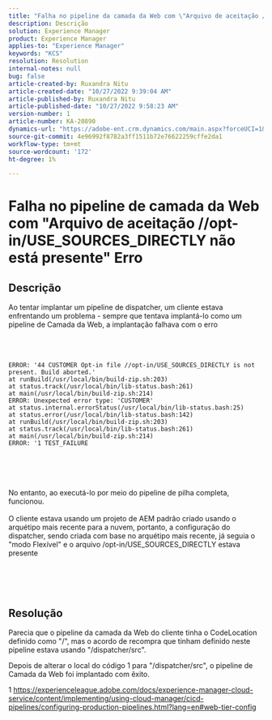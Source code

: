 ```yaml
---
title: "Falha no pipeline da camada da Web com \"Arquivo de aceitação //opt-in/USE_SOURCES_DIRECTLY não está presente\" Erro"
description: Descrição
solution: Experience Manager
product: Experience Manager
applies-to: "Experience Manager"
keywords: "KCS"
resolution: Resolution
internal-notes: null
bug: false
article-created-by: Ruxandra Nitu
article-created-date: "10/27/2022 9:39:04 AM"
article-published-by: Ruxandra Nitu
article-published-date: "10/27/2022 9:58:23 AM"
version-number: 1
article-number: KA-20890
dynamics-url: "https://adobe-ent.crm.dynamics.com/main.aspx?forceUCI=1&pagetype=entityrecord&etn=knowledgearticle&id=40255430-db55-ed11-bba2-6045bd006239"
source-git-commit: 4e96992f8782a3ff1511b72e76622259cffe2da1
workflow-type: tm+mt
source-wordcount: '172'
ht-degree: 1%

---
```


# Falha no pipeline de camada da Web com &quot;Arquivo de aceitação //opt-in/USE_SOURCES_DIRECTLY não está presente&quot; Erro

## Descrição

Ao tentar implantar um pipeline de dispatcher, um cliente estava enfrentando um problema - sempre que tentava implantá-lo como um pipeline de Camada da Web, a implantação falhava com o erro<br><br> <br><br>

```
ERROR: '44 CUSTOMER Opt-in file //opt-in/USE_SOURCES_DIRECTLY is not present. Build aborted.'
at runBuild(/usr/local/bin/build-zip.sh:203)
at status.track(/usr/local/bin/lib-status.bash:261)
at main(/usr/local/bin/build-zip.sh:214)
ERROR: Unexpected error type: 'CUSTOMER'
at status.internal.errorStatus(/usr/local/bin/lib-status.bash:25)
at status.error(/usr/local/bin/lib-status.bash:142)
at runBuild(/usr/local/bin/build-zip.sh:203)
at status.track(/usr/local/bin/lib-status.bash:261)
at main(/usr/local/bin/build-zip.sh:214)
ERROR: '1 TEST_FAILURE
```

<br><br> <br><br>No entanto, ao executá-lo por meio do pipeline de pilha completa, funcionou.<br><br>O cliente estava usando um projeto de AEM padrão criado usando o arquétipo mais recente para a nuvem, portanto, a configuração do dispatcher, sendo criada com base no arquétipo mais recente, já seguia o &quot;modo Flexível&quot; e o arquivo /opt-in/USE_SOURCES_DIRECTLY estava presente<br><br> <br><br> 

## Resolução


Parecia que o pipeline da camada da Web do cliente tinha o CodeLocation definido como &quot;/&quot;, mas o acordo de recompra que tinham definido neste pipeline estava usando &quot;/dispatcher/src&quot;.

Depois de alterar o local do código 1 para &quot;/dispatcher/src&quot;, o pipeline de Camada da Web foi implantado com êxito.





1 https://experienceleague.adobe.com/docs/experience-manager-cloud-service/content/implementing/using-cloud-manager/cicd-pipelines/configuring-production-pipelines.html?lang=en#web-tier-config


